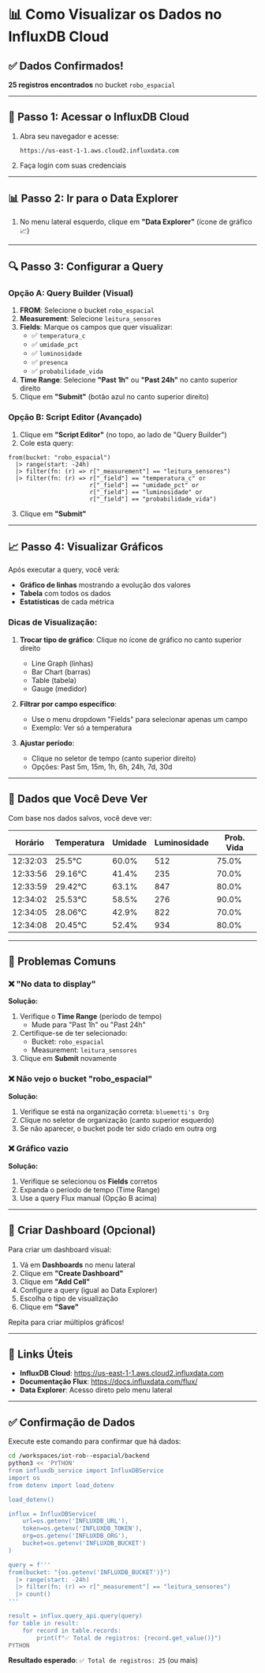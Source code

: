# 📊 Como Visualizar os Dados no InfluxDB Cloud

## ✅ Dados Confirmados!
**25 registros encontrados** no bucket `robo_espacial`

---

## 🔐 Passo 1: Acessar o InfluxDB Cloud

1. Abra seu navegador e acesse:
   ```
   https://us-east-1-1.aws.cloud2.influxdata.com
   ```

2. Faça login com suas credenciais

---

## 📊 Passo 2: Ir para o Data Explorer

1. No menu lateral esquerdo, clique em **"Data Explorer"** (ícone de gráfico 📈)

---

## 🔍 Passo 3: Configurar a Query

### Opção A: Query Builder (Visual)

1. **FROM**: Selecione o bucket `robo_espacial`
2. **Measurement**: Selecione `leitura_sensores`
3. **Fields**: Marque os campos que quer visualizar:
   - ✅ `temperatura_c`
   - ✅ `umidade_pct`
   - ✅ `luminosidade`
   - ✅ `presenca`
   - ✅ `probabilidade_vida`
4. **Time Range**: Selecione **"Past 1h"** ou **"Past 24h"** no canto superior direito
5. Clique em **"Submit"** (botão azul no canto superior direito)

### Opção B: Script Editor (Avançado)

1. Clique em **"Script Editor"** (no topo, ao lado de "Query Builder")
2. Cole esta query:

```flux
from(bucket: "robo_espacial")
  |> range(start: -24h)
  |> filter(fn: (r) => r["_measurement"] == "leitura_sensores")
  |> filter(fn: (r) => r["_field"] == "temperatura_c" or 
                       r["_field"] == "umidade_pct" or 
                       r["_field"] == "luminosidade" or
                       r["_field"] == "probabilidade_vida")
```

3. Clique em **"Submit"**

---

## 📈 Passo 4: Visualizar Gráficos

Após executar a query, você verá:

- **Gráfico de linhas** mostrando a evolução dos valores
- **Tabela** com todos os dados
- **Estatísticas** de cada métrica

### Dicas de Visualização:

1. **Trocar tipo de gráfico**: Clique no ícone de gráfico no canto superior direito
   - Line Graph (linhas)
   - Bar Chart (barras)
   - Table (tabela)
   - Gauge (medidor)

2. **Filtrar por campo específico**: 
   - Use o menu dropdown "Fields" para selecionar apenas um campo
   - Exemplo: Ver só a temperatura

3. **Ajustar período**: 
   - Clique no seletor de tempo (canto superior direito)
   - Opções: Past 5m, 15m, 1h, 6h, 24h, 7d, 30d

---

## 🎯 Dados que Você Deve Ver

Com base nos dados salvos, você deve ver:

| Horário | Temperatura | Umidade | Luminosidade | Prob. Vida |
|---------|-------------|---------|--------------|------------|
| 12:32:03 | 25.5°C | 60.0% | 512 | 75.0% |
| 12:33:56 | 29.16°C | 41.4% | 235 | 70.0% |
| 12:33:59 | 29.42°C | 63.1% | 847 | 80.0% |
| 12:34:02 | 25.53°C | 58.5% | 276 | 90.0% |
| 12:34:05 | 28.06°C | 42.9% | 822 | 70.0% |
| 12:34:08 | 20.45°C | 52.4% | 934 | 80.0% |

---

## 🚨 Problemas Comuns

### ❌ "No data to display"

**Solução:**
1. Verifique o **Time Range** (período de tempo)
   - Mude para "Past 1h" ou "Past 24h"
2. Certifique-se de ter selecionado:
   - Bucket: `robo_espacial`
   - Measurement: `leitura_sensores`
3. Clique em **Submit** novamente

### ❌ Não vejo o bucket "robo_espacial"

**Solução:**
1. Verifique se está na organização correta: `bluemetti's Org`
2. Clique no seletor de organização (canto superior esquerdo)
3. Se não aparecer, o bucket pode ter sido criado em outra org

### ❌ Gráfico vazio

**Solução:**
1. Verifique se selecionou os **Fields** corretos
2. Expanda o período de tempo (Time Range)
3. Use a query Flux manual (Opção B acima)

---

## 📱 Criar Dashboard (Opcional)

Para criar um dashboard visual:

1. Vá em **Dashboards** no menu lateral
2. Clique em **"Create Dashboard"**
3. Clique em **"Add Cell"**
4. Configure a query (igual ao Data Explorer)
5. Escolha o tipo de visualização
6. Clique em **"Save"**

Repita para criar múltiplos gráficos!

---

## 🔗 Links Úteis

- **InfluxDB Cloud**: https://us-east-1-1.aws.cloud2.influxdata.com
- **Documentação Flux**: https://docs.influxdata.com/flux/
- **Data Explorer**: Acesso direto pelo menu lateral

---

## ✅ Confirmação de Dados

Execute este comando para confirmar que há dados:

```bash
cd /workspaces/iot-rob--espacial/backend
python3 << 'PYTHON'
from influxdb_service import InfluxDBService
import os
from dotenv import load_dotenv

load_dotenv()

influx = InfluxDBService(
    url=os.getenv('INFLUXDB_URL'),
    token=os.getenv('INFLUXDB_TOKEN'),
    org=os.getenv('INFLUXDB_ORG'),
    bucket=os.getenv('INFLUXDB_BUCKET')
)

query = f'''
from(bucket: "{os.getenv('INFLUXDB_BUCKET')}")
  |> range(start: -24h)
  |> filter(fn: (r) => r["_measurement"] == "leitura_sensores")
  |> count()
'''

result = influx.query_api.query(query)
for table in result:
    for record in table.records:
        print(f"✅ Total de registros: {record.get_value()}")
PYTHON
```

**Resultado esperado**: `✅ Total de registros: 25` (ou mais)
